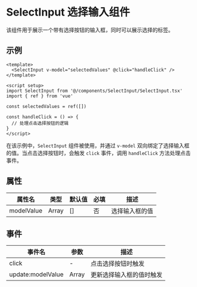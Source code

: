 # SelectInput 选择输入组件

该组件用于展示一个带有选择按钮的输入框，同时可以展示选择的标签。

## 示例

<Layout>
  <SelectInput v-model="selectedValues" @click="handleClick" />
</Layout>

<script setup>
import SelectInput from '@/components/SelectInput/SelectInput.tsx'
import { ref } from 'vue'

const selectedValues = ref([])

const handleClick = () => {
  // 处理点击选择按钮的逻辑
}
</script>

```vue
<template>
  <SelectInput v-model="selectedValues" @click="handleClick" />
</template>

<script setup>
import SelectInput from '@/components/SelectInput/SelectInput.tsx'
import { ref } from 'vue'

const selectedValues = ref([])

const handleClick = () => {
  // 处理点击选择按钮的逻辑
}
</script>
```

在该示例中，`SelectInput` 组件被使用，并通过 `v-model` 双向绑定了选择输入框的值。当点击选择按钮时，会触发 `click` 事件，调用 `handleClick` 方法处理点击事件。

## 属性

| 属性名     | 类型  | 默认值 | 必填 | 描述           |
| ---------- | ----- | ------ | ---- | -------------- |
| modelValue | Array | []     | 否   | 选择输入框的值 |

## 事件

| 事件名            | 参数  | 描述                     |
| ----------------- | ----- | ------------------------ |
| click             | -     | 点击选择按钮时触发       |
| update:modelValue | Array | 更新选择输入框的值时触发 |
